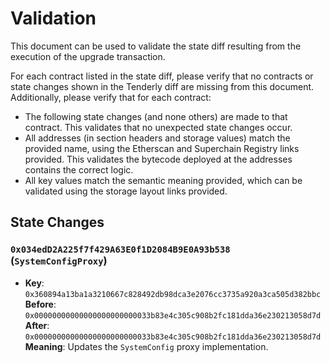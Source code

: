 # Validation

This document can be used to validate the state diff resulting from the execution of the upgrade
transaction.

For each contract listed in the state diff, please verify that no contracts or state changes shown in the Tenderly diff are missing from this document. Additionally, please verify that for each contract:

- The following state changes (and none others) are made to that contract. This validates that no unexpected state changes occur.
- All addresses (in section headers and storage values) match the provided name, using the Etherscan and Superchain Registry links provided. This validates the bytecode deployed at the addresses contains the correct logic.
- All key values match the semantic meaning provided, which can be validated using the storage layout links provided.

## State Changes

### `0x034edD2A225f7f429A63E0f1D2084B9E0A93b538` (`SystemConfigProxy`)

- **Key**: `0x360894a13ba1a3210667c828492db98dca3e2076cc3735a920a3ca505d382bbc`
  **Before**: `0x00000000000000000000000033b83e4c305c908b2fc181dda36e230213058d7d`
  **After**: `0x00000000000000000000000033b83e4c305c908b2fc181dda36e230213058d7d`
  **Meaning**: Updates the `SystemConfig` proxy implementation.
